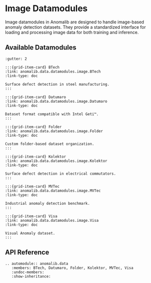 # Image Datamodules

Image datamodules in Anomalib are designed to handle image-based anomaly detection datasets. They provide a standardized interface for loading and processing image data for both training and inference.

## Available Datamodules

```{grid} 3
:gutter: 2

:::{grid-item-card} BTech
:link: anomalib.data.datamodules.image.BTech
:link-type: doc

Surface defect detection in steel manufacturing.
:::

:::{grid-item-card} Datumaro
:link: anomalib.data.datamodules.image.Datumaro
:link-type: doc

Dataset format compatible with Intel Geti™.
:::

:::{grid-item-card} Folder
:link: anomalib.data.datamodules.image.Folder
:link-type: doc

Custom folder-based dataset organization.
:::

:::{grid-item-card} Kolektor
:link: anomalib.data.datamodules.image.Kolektor
:link-type: doc

Surface defect detection in electrical commutators.
:::

:::{grid-item-card} MVTec
:link: anomalib.data.datamodules.image.MVTec
:link-type: doc

Industrial anomaly detection benchmark.
:::

:::{grid-item-card} Visa
:link: anomalib.data.datamodules.image.Visa
:link-type: doc

Visual Anomaly dataset.
:::
```

## API Reference

```{eval-rst}
.. automodule:: anomalib.data
   :members: BTech, Datumaro, Folder, Kolektor, MVTec, Visa
   :undoc-members:
   :show-inheritance:
```
